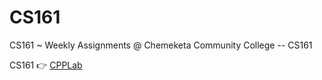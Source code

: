 # CS161 
CS161 ~ 
 Weekly Assignments @ Chemeketa Community College -- CS161

 
CS161 👉 [CPPLab
](https://github.com/francisknight/CPP-Tidbits)
